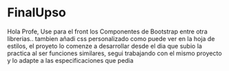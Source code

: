 # FinalUpso

Hola Profe, Use para el front los Componentes de Bootstrap entre otra librerias..
tambien añadi css personalizado como puede ver en la hoja de estilos, el proyeto lo comenze a desarrollar desde el dia que subio la practica al ser funciones similares,
segui trabajando con el mismo proyecto y lo adapte  a las especificaciones que pedia
